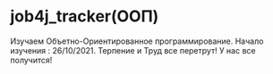 # job4j_tracker(ООП)
Изучаем Объетно-Ориентированное программирование.
Начало изучения : 26/10/2021.
Терпение и Труд все перетрут!
У нас все получится!